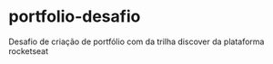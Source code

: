 # portfolio-desafio
Desafio de criação de portfólio com da trilha discover da plataforma rocketseat
